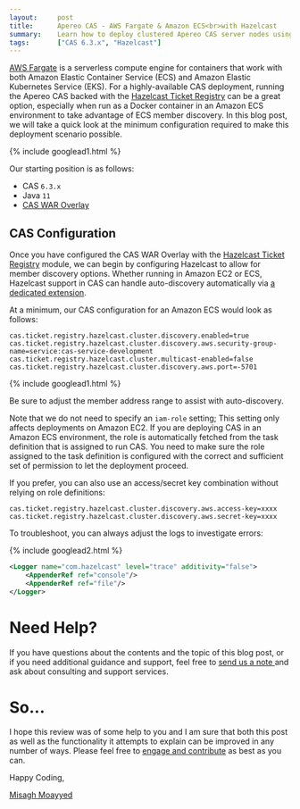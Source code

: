 ```yaml
---
layout:     post
title:      Apereo CAS - AWS Fargate & Amazon ECS<br>with Hazelcast
summary:    Learn how to deploy clustered Apereo CAS server nodes using AWS Fargate and Amazon ECS, with Hazelcast as the ticket registry for high availability.
tags:       ["CAS 6.3.x", "Hazelcast"]
---
```


[AWS Fargate](https://aws.amazon.com/fargate) is a serverless compute engine for containers that work with both Amazon Elastic Container Service (ECS) and Amazon Elastic Kubernetes Service (EKS). For a highly-available CAS deployment, running the Apereo CAS backed with the [Hazelcast Ticket Registry](https://apereo.github.io/cas/6.3.x/ticketing/Hazelcast-Ticket-Registry.html) can be a great option, especially when run as a Docker container in an Amazon ECS environment to take advantage of ECS member discovery. In this blog post, we will take a quick look at the minimum configuration required to make this deployment scenario possible.

{% include googlead1.html %}

Our starting position is as follows:

- CAS `6.3.x`
- Java `11`
- [CAS WAR Overlay](https://github.com/apereo/cas-overlay-template)

## CAS Configuration

Once you have configured the CAS WAR Overlay with the [Hazelcast Ticket Registry](https://apereo.github.io/cas/6.3.x/ticketing/Hazelcast-Ticket-Registry.html) module, we can begin by configuring Hazelcast to allow for member discovery options. Whether running in Amazon EC2 or ECS, Hazelcast support in CAS can handle auto-discovery automatically via [a dedicated extension](https://apereo.github.io/cas/6.3.x/ticketing/Hazelcast-Ticket-Registry.html#aws-ec2-auto-discovery).

At a minimum, our CAS configuration for an Amazon ECS would look as follows:

```properties
cas.ticket.registry.hazelcast.cluster.discovery.enabled=true
cas.ticket.registry.hazelcast.cluster.discovery.aws.security-group-name=service:cas-service-development
cas.ticket.registry.hazelcast.cluster.multicast-enabled=false
cas.ticket.registry.hazelcast.cluster.discovery.aws.port=-5701
```

{% include googlead1.html %}

Be sure to adjust the member address range to assist with auto-discovery.

Note that we do not need to specify an `iam-role` setting; This setting only affects deployments on Amazon EC2. If you are deploying CAS in an Amazon ECS environment, the role is automatically fetched from the task definition that is assigned to run CAS. You need to make sure the role assigned to the task definition is configured with the correct and sufficient set of permission to let the deployment proceed.

If you prefer, you can also use an access/secret key combination without relying on role definitions:

```properties
cas.ticket.registry.hazelcast.cluster.discovery.aws.access-key=xxxx
cas.ticket.registry.hazelcast.cluster.discovery.aws.secret-key=xxxx
```

To troubleshoot, you can always adjust the logs to investigate errors:

{% include googlead2.html %}

```xml
<Logger name="com.hazelcast" level="trace" additivity="false">
    <AppenderRef ref="console"/>
    <AppenderRef ref="file"/>
</Logger>
```


# Need Help?

If you have questions about the contents and the topic of this blog post, or if you need additional guidance and support, feel free to [send us a note ](/#contact-section-header) and ask about consulting and support services.

# So...

I hope this review was of some help to you and I am sure that both this post as well as the functionality it attempts to explain can be improved in any number of ways. Please feel free to [engage and contribute][contribguide] as best as you can.

Happy Coding,

[Misagh Moayyed](https://fawnoos.com)

[contribguide]: https://apereo.github.io/cas/developer/Contributor-Guidelines.html